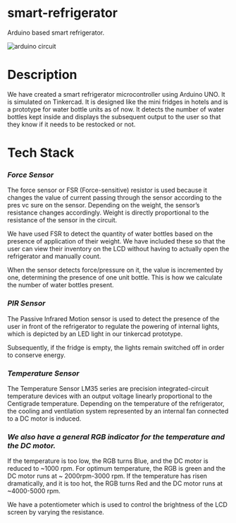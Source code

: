 # smart-refrigerator
Arduino based smart refrigerator.

![arduino circuit](https://user-images.githubusercontent.com/54089081/119261648-f8c56600-bbf5-11eb-907e-61886809ea6e.png)

# Description

We have created a smart refrigerator microcontroller using Arduino UNO. It is simulated on Tinkercad. It is designed like the mini fridges in hotels and is a prototype for water bottle units as of now. It detects the number of water bottles kept inside and displays the subsequent output to the user so that they know if it needs to be restocked or not. 

# Tech Stack

<h3><i>  Force Sensor  </i> </h3>
The force sensor or FSR (Force-sensitive) resistor is used because it changes the value of current passing through the sensor according to the pres vc sure on the sensor. Depending on the weight, the sensor’s resistance changes accordingly. Weight is directly proportional to the resistance of the sensor in the circuit. 

We have used FSR to detect the quantity of water bottles based on the presence of application of their weight. We have included these so that the user can view their inventory on the LCD without having to actually open the refrigerator and manually count.

When the sensor detects force/pressure on it, the value is incremented by one, determining the presence of one unit bottle. This is how we calculate the number of water bottles present.

<h3><i> PIR Sensor </i> </h3>
The Passive Infrared Motion sensor is used to detect the presence of the user in front of the refrigerator to regulate the powering of internal lights, which is depicted by an LED light in our tinkercad prototype.

Subsequently, if the fridge is empty, the lights remain switched off in order to conserve energy.

<h3><i> Temperature Sensor </i> </h3>
The Temperature Sensor LM35 series are precision integrated-circuit temperature devices with an output voltage linearly proportional to the Centigrade temperature. Depending on the temperature of the refrigerator, the cooling and ventilation system represented by an internal fan connected to a DC motor is induced. 

<h3><i> We also have a general RGB indicator for the temperature and the DC motor. </i> </h3>

If the temperature is too low, the RGB turns Blue, and the DC motor is reduced to ~1000 rpm.
For optimum temperature, the RGB is green and the DC motor runs at ~ 2000rpm-3000 rpm.
If the temperature has risen dramatically, and it is too hot, the RGB turns Red and the DC motor runs at ~4000-5000 rpm.


We have a potentiometer which is used to control the brightness of the LCD screen by varying the resistance.

